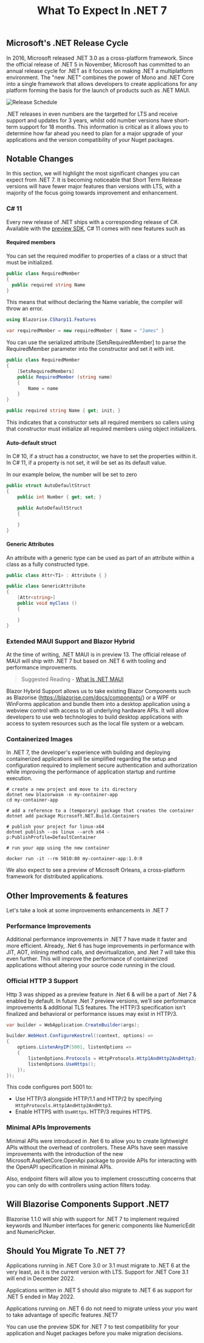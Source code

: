 ﻿---
title: What To Expect In .NET 7
description: we analyze new features currently available in preview 7 of .NET 7, the last preview before the official stable release in November 2022
permalink: /blog/what-to-expect-in-net7
canonical: /blog/what-to-expect-in-net7
image-url: img/blog/2022-08-24/NET7.png
image-title: What To Expect In .NET7
author-name: James Amattey
author-image: james
posted-on: August 23rd, 2022
read-time: 5 min

---


## Microsoft's .NET Release Cycle
In 2016, Microsoft released .NET 3.0 as a cross-platform framework. Since the official release of .NET 5 in November, Microsoft has committed to an annual release cycle for .NET as it focuses on making .NET a multiplatform environment.  The "new .NET" combines the power of Mono and .NET Core into a single framework that allows developers to create applications for any platform forming the basis for the launch of products such as  .NET MAUI.


![Release Schedule](img/blog/2022-08-24/ReleaseCycle.png)

.NET releases in even numbers are the targetted for LTS and receive support and updates for 3 years, whilst odd number versions have short-term support for 18 months. This information is critical as it allows you to determine how far ahead you need to plan for a major upgrade of your applications and the version compatibility of your Nuget packages. 


## Notable Changes 
In this section, we will highlight the most significant changes you can expect from .NET 7. It is becoming noticeable that Short Term Release versions will have fewer major features than versions with LTS, with a majority of the focus going towards improvement and enhancement. 

### C# 11
Every new release of .NET ships with a corresponding release of C#. Available with the [preview SDK](https://dotnet.microsoft.com/en-us/download/dotnet/7.0), C# 11 comes with new features such as 

#### Required members
You can set the required modifier to properties of a class or a struct that must be initialized.

```cs
public class RequiredMember
{
  public required string Name
}
```

This means that without declaring the Name variable, the compiler will throw an error. 

```cs
using Blazorise.CSharp11.Features

var requiredMember = new requiredMember { Name = "James" }
```

You can use the serialized attribute [SetsRequiredMember] to parse the RequiredMember parameter into the constructor and set it with init. 

```cs
public class RequiredMember
{
    [SetsRequiredMembers]
    public RequiredMember (string name)
    {
        Name = name
    }
}

public required string Name { get; init; }
```

This indicates that a constructor sets all required members so callers using that constructor must initialize all required members using object initializers.


#### Auto-default struct

In C# 10, if a struct has a constructor, we have to set the properties within it.  In C# 11, if a property is not set, it will be set as its default value. 

In our example below, the number will be set to zero 

```cs
public struct AutoDefaultStruct
{
    public int Number { get; set; }

    public AutoDefaultStruct
    {

    }
}
```

#### Generic Attributes
An attribute with a generic type can be used as part of an attribute within a class as a fully constructed type.

```cs
public class Attr<T1> : Attribute { }

public class GenericAttribute
{
    [Attr<string>]
    public void myClass ()
    {

    }
}
```

### Extended MAUI Support and Blazor Hybrid

At the time of writing, .NET MAUI is in preview 13. The official release of MAUI will ship with .NET 7 but based on .NET 6 with tooling and performance improvements.

> Suggested Reading - [What Is .NET MAUI](/blog/a-beginners-guide-to-maui)

Blazor Hybrid Support allows us to take existing Blazor Components such as Blazorise (https://blazorise.com/docs/components/) or a WPF or WinForms application and bundle them into a desktop application using a webview control with access to all underlying hardware APIs. It will allow developers to use web technologies to build desktop applications with access to system resources such as the local file system or a webcam.

### Containerized Images

In .NET 7, the developer's experience with building and deploying containerized applications will be simplified regarding the setup and configuration required to implement secure authentication and authorization while improving the performance of application startup and runtime execution. 


```
# create a new project and move to its directory
dotnet new blazorwasm -n my-container-app
cd my-container-app

# add a reference to a (temporary) package that creates the container
dotnet add package Microsoft.NET.Build.Containers

# publish your project for linux-x64
dotnet publish --os linux --arch x64 -
p:PublishProfile=DefaultContainer

# run your app using the new container

docker run -it --rm 5010:80 my-container-app:1.0:0
```

We also expect to see a preview of Microsoft Orleans, a cross-platform framework for distributed applications. 

## Other Improvements & features
Let's take a look at some improvements enhancements in .NET 7

### Performance Improvements
Additional performance improvements in .NET 7 have made it faster and more efficient. Already, .Net 6 has huge improvements in performance with JIT, AOT, inlining method calls, and devirtualization, and .Net 7 will take this even further. This will improve the performance of containerized applications without altering your source code running in the cloud.

### Official HTTP 3 Support
Http 3 was shipped as a preview feature in .Net 6 & will be a part of .Net 7 & enabled by default. In future .Net 7 preview versions, we’ll see performance improvements & additional TLS features. The HTTP/3 specification isn't finalized and behavioral or performance issues may exist in HTTP/3.

```cs
var builder = WebApplication.CreateBuilder(args);

builder.WebHost.ConfigureKestrel((context, options) =>
{
    options.ListenAnyIP(5001, listenOptions =>
    {
        listenOptions.Protocols = HttpProtocols.Http1AndHttp2AndHttp3;
        listenOptions.UseHttps();
    });
});
```

This code configures port 5001 to:

- Use HTTP/3 alongside HTTP/1.1 and HTTP/2 by specifying ```HttpProtocols.Http1AndHttp2AndHttp3```.
- Enable HTTPS with ```UseHttps```. HTTP/3 requires HTTPS.

### Minimal APIs Improvements
Minimal APIs were introduced in .Net 6 to allow you to create lightweight APIs without the overhead of controllers. These APIs have seen massive improvements with the introduction of the new Microsoft.AspNetCore.OpenApi package to provide APIs for interacting with the OpenAPI specification in minimal APIs. 

Also, endpoint filters will allow you to implement crosscutting concerns that you can only do with controllers using action filters today.

## Will Blazorise Components Support .NET7
Blazorise 1.1.0 will ship with support for .NET 7 to implement required keywords and  INumber interfaces for generic components like NumericEdit and NumericPicker.

## Should You Migrate To .NET 7?

Applications running in .NET Core 3.0 or 3.1 must migrate to .NET 6 at the very least, as it is the current version with LTS. Support for .NET Core 3.1 will end in December 2022.

Applications written in .NET 5 should also migrate to .NET 6 as support for .NET 5 ended in May 2022.

Applications running on .NET 6 do not need to migrate unless your you want to take advantage of specific features .NET7

You can use the preview SDK for .NET 7 to test compatibility for your application and Nuget packages before you make migration decisions.